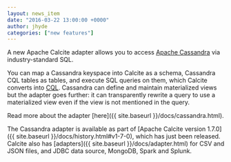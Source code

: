 ```yaml
---
layout: news_item
date: "2016-03-22 13:00:00 +0000"
author: jhyde
categories: ["new features"]
---
```

<!--
{% comment %}
Licensed to the Apache Software Foundation (ASF) under one or more
contributor license agreements.  See the NOTICE file distributed with
this work for additional information regarding copyright ownership.
The ASF licenses this file to you under the Apache License, Version 2.0
(the "License"); you may not use this file except in compliance with
the License.  You may obtain a copy of the License at

http://www.apache.org/licenses/LICENSE-2.0

Unless required by applicable law or agreed to in writing, software
distributed under the License is distributed on an "AS IS" BASIS,
WITHOUT WARRANTIES OR CONDITIONS OF ANY KIND, either express or implied.
See the License for the specific language governing permissions and
limitations under the License.
{% endcomment %}
-->

A new Apache Calcite adapter allows you to access
[Apache Cassandra](http://cassandra.apache.org/) via industry-standard SQL.

You can map a Cassandra keyspace into Calcite as a schema, Cassandra
CQL tables as tables, and execute SQL queries on them, which Calcite
converts into [CQL](https://cassandra.apache.org/doc/cql/CQL.html).
Cassandra can define and maintain materialized views but the adapter
goes further: it can transparently rewrite a query to use a
materialized view even if the view is not mentioned in the query.

Read more about the adapter [here]({{ site.baseurl }}/docs/cassandra.html).

The Cassandra adapter is available as part of
[Apache Calcite version 1.7.0]({{ site.baseurl }}/docs/history.html#v1-7-0),
which has just been released. Calcite also has
[adapters]({{ site.baseurl }}/docs/adapter.html)
for CSV and JSON files, and JDBC data source, MongoDB, Spark and Splunk.
